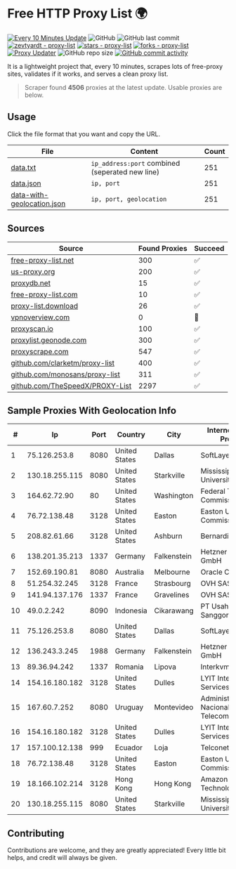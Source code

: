 
# Free HTTP Proxy List 🌍

[![Every 10 Minutes Update](https://github.com/mertguvencli/http-proxy-list/actions/workflows/main.yml/badge.svg?branch=main)](https://github.com/mertguvencli/http-proxy-list/actions/workflows/main.yml)
![GitHub](https://img.shields.io/github/license/mertguvencli/http-proxy-list)
![GitHub last commit](https://img.shields.io/github/last-commit/mertguvencli/http-proxy-list)
[![zevtyardt - proxy-list](https://img.shields.io/static/v1?label=zevtyardt&message=proxy-list&color=blue&logo=github)](https://github.com/zevtyardt/proxy-list "Go to GitHub repo")
[![stars - proxy-list](https://img.shields.io/github/stars/zevtyardt/proxy-list?style=social)](https://github.com/zevtyardt/proxy-list)
[![forks - proxy-list](https://img.shields.io/github/forks/zevtyardt/proxy-list?style=social)](https://github.com/zevtyardt/proxy-list)
[![Proxy Updater](https://github.com/zevtyardt/proxy-list/workflows/Proxy%20Updater/badge.svg)](https://github.com/zevtyardt/proxy-list/actions?query=workflow:"Proxy+Updater")
![GitHub repo size](https://img.shields.io/github/repo-size/zevtyardt/proxy-list)
[![GitHub commit activity](https://img.shields.io/github/commit-activity/m/zevtyardt/proxy-list?logo=commits)](https://github.com/zevtyardt/proxy-list/commits/main)

It is a lightweight project that, every 10 minutes, scrapes lots of free-proxy sites, validates if it works, and serves a clean proxy list.

> Scraper found **4506** proxies at the latest update. Usable proxies are below.

## Usage

Click the file format that you want and copy the URL.

|File|Content|Count|
|----|-------|-----|
|[data.txt](https://raw.githubusercontent.com/mertguvencli/http-proxy-list/main/proxy-list/data.txt)|`ip_address:port` combined (seperated new line)|251|
|[data.json](https://raw.githubusercontent.com/mertguvencli/http-proxy-list/main/proxy-list/data.json)|`ip, port`|251|
|[data-with-geolocation.json](https://raw.githubusercontent.com/mertguvencli/http-proxy-list/main/proxy-list/data-with-geolocation.json)|`ip, port, geolocation`|251|

## Sources

|Source|Found Proxies|Succeed|
|------|-------------|-------|
|[free-proxy-list.net](https://free-proxy-list.net)|300|✅|
|[us-proxy.org](https://www.us-proxy.org)|200|✅|
|[proxydb.net](http://proxydb.net)|15|✅|
|[free-proxy-list.com](https://free-proxy-list.com/?page=&port=&type%5B%5D=http&type%5B%5D=https&up_time=0&search=Search)|10|✅|
|[proxy-list.download](https://www.proxy-list.download/HTTP)|26|✅|
|[vpnoverview.com](https://vpnoverview.com/privacy/anonymous-browsing/free-proxy-servers)|0|🚫|
|[proxyscan.io](https://www.proxyscan.io)|100|✅|
|[proxylist.geonode.com](https://proxylist.geonode.com/api/proxy-list?limit=300&page=1&sort_by=lastChecked&sort_type=desc&protocols=http,https)|300|✅|
|[proxyscrape.com](https://api.proxyscrape.com/v2/?request=displayproxies&protocol=http&timeout=10000&country=all&ssl=all&anonymity=all)|547|✅|
|[github.com/clarketm/proxy-list](https://raw.githubusercontent.com/clarketm/proxy-list/master/proxy-list-raw.txt)|400|✅|
|[github.com/monosans/proxy-list](https://raw.githubusercontent.com/monosans/proxy-list/main/proxies/http.txt)|311|✅|
|[github.com/TheSpeedX/PROXY-List](https://raw.githubusercontent.com/TheSpeedX/PROXY-List/master/http.txt)|2297|✅|


## Sample Proxies With Geolocation Info

|#|Ip|Port|Country|City|Internet Service Provider|
|-|--|----|-------|----|-------------------------|
|1|75.126.253.8|8080|United States|Dallas|SoftLayer|
|2|130.18.255.115|8080|United States|Starkville|Mississippi State University|
|3|164.62.72.90|80|United States|Washington|Federal Trade Commission|
|4|76.72.138.48|3128|United States|Easton|Easton Utilities Commission|
|5|208.82.61.66|3128|United States|Ashburn|Bernardi Sounds|
|6|138.201.35.213|1337|Germany|Falkenstein|Hetzner Online GmbH|
|7|152.69.190.81|8080|Australia|Melbourne|Oracle Corporation|
|8|51.254.32.245|3128|France|Strasbourg|OVH SAS|
|9|141.94.137.176|1337|France|Gravelines|OVH SAS|
|10|49.0.2.242|8090|Indonesia|Cikarawang|PT Usaha Adi Sanggoro|
|11|75.126.253.8|8080|United States|Dallas|SoftLayer|
|12|136.243.3.245|1988|Germany|Falkenstein|Hetzner Online GmbH|
|13|89.36.94.242|1337|Romania|Lipova|Interkvm Host SRL|
|14|154.16.180.182|3128|United States|Dulles|LYIT Internet Services|
|15|167.60.7.252|8080|Uruguay|Montevideo|Administracion Nacional de Telecomunicaciones|
|16|154.16.180.182|3128|United States|Dulles|LYIT Internet Services|
|17|157.100.12.138|999|Ecuador|Loja|Telconet S.A|
|18|76.72.138.48|3128|United States|Easton|Easton Utilities Commission|
|19|18.166.102.214|3128|Hong Kong|Hong Kong|Amazon Technologies Inc.|
|20|130.18.255.115|8080|United States|Starkville|Mississippi State University|



## Contributing

Contributions are welcome, and they are greatly appreciated! Every
little bit helps, and credit will always be given.

